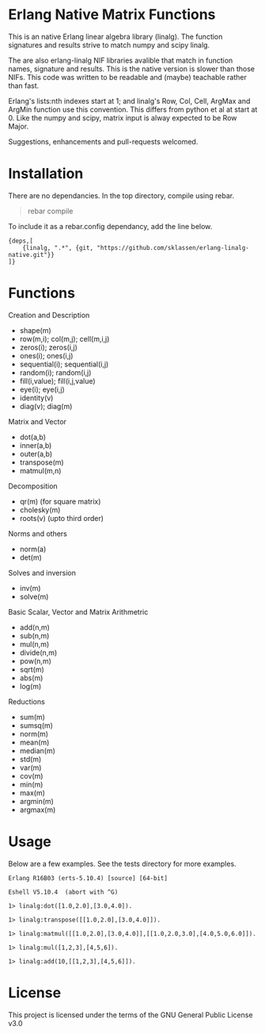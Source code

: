 Erlang Native Matrix Functions
============================

This is an native Erlang linear algebra library (linalg). 
The function signatures and results strive to match numpy and scipy linalg.

The are also erlang-linalg NIF libraries avalible that match in function 
names, signature and results. This is the native version is slower than
those NIFs. This code was written to be readable and (maybe) teachable rather
than fast.

Erlang's lists:nth indexes start at 1; and linalg's Row, Col, Cell, ArgMax and ArgMin 
function use this convention. This differs from python et al at start at 0.
Like the numpy and scipy, matrix input is alway expected to be Row Major. 

Suggestions, enhancements and pull-requests welcomed. 

# Installation

There are no dependancies. In the top directory, compile using rebar.

> rebar compile

To include it as a rebar.config dependancy, add the line below.
```
{deps,[
    {linalg, ".*", {git, "https://github.com/sklassen/erlang-linalg-native.git"}}
]}
```

# Functions

Creation and Description
 - shape(m)
 - row(m,i); col(m,j); cell(m,i,j)
 - zeros(i); zeros(i,j)
 - ones(i); ones(i,j)
 - sequential(i); sequential(i,j)
 - random(i); random(i,j)
 - fill(i,value); fill(i,j,value)
 - eye(i); eye(i,j)
 - identity(v)
 - diag(v); diag(m)

Matrix and Vector
 - dot(a,b)
 - inner(a,b)
 - outer(a,b)
 - transpose(m)
 - matmul(m,n)

Decomposition
 - qr(m) (for square matrix)
 - cholesky(m)
 - roots(v) (upto third order)

Norms and others
 - norm(a)
 - det(m)

Solves and inversion
 - inv(m)
 - solve(m)

Basic Scalar, Vector and Matrix Arithmetric 
 - add(n,m)
 - sub(n,m)
 - mul(n,m)
 - divide(n,m)
 - pow(n,m)
 - sqrt(m)
 - abs(m)
 - log(m)

Reductions
 - sum(m)
 - sumsq(m)
 - norm(m)
 - mean(m)
 - median(m)
 - std(m)
 - var(m)
 - cov(m)
 - min(m)
 - max(m)
 - argmin(m)
 - argmax(m)

# Usage

Below are a few examples. See the tests directory for more examples.
```
Erlang R16B03 (erts-5.10.4) [source] [64-bit] 

Eshell V5.10.4  (abort with ^G)

1> linalg:dot([1.0,2.0],[3.0,4.0]).

1> linalg:transpose([[1.0,2.0],[3.0,4.0]]).

1> linalg:matmul([[1.0,2.0],[3.0,4.0]],[[1.0,2.0,3.0],[4.0,5.0,6.0]]).

1> linalg:mul([1,2,3],[4,5,6]).
    
1> linalg:add(10,[[1,2,3],[4,5,6]]).
```

# License

This project is licensed under the terms of the GNU General Public License v3.0	
